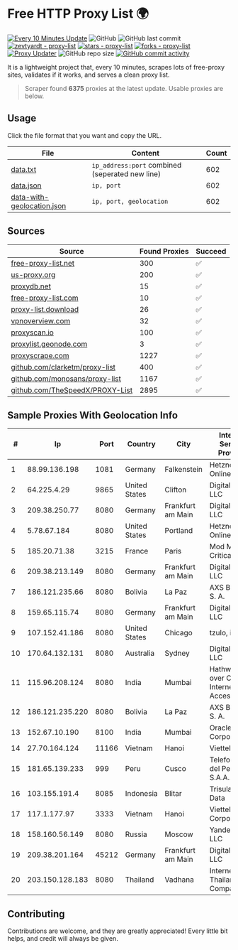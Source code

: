 
# Free HTTP Proxy List 🌍

[![Every 10 Minutes Update](https://github.com/mertguvencli/http-proxy-list/actions/workflows/main.yml/badge.svg?branch=main)](https://github.com/mertguvencli/http-proxy-list/actions/workflows/main.yml)
![GitHub](https://img.shields.io/github/license/mertguvencli/http-proxy-list)
![GitHub last commit](https://img.shields.io/github/last-commit/mertguvencli/http-proxy-list)
[![zevtyardt - proxy-list](https://img.shields.io/static/v1?label=zevtyardt&message=proxy-list&color=blue&logo=github)](https://github.com/zevtyardt/proxy-list "Go to GitHub repo")
[![stars - proxy-list](https://img.shields.io/github/stars/zevtyardt/proxy-list?style=social)](https://github.com/zevtyardt/proxy-list)
[![forks - proxy-list](https://img.shields.io/github/forks/zevtyardt/proxy-list?style=social)](https://github.com/zevtyardt/proxy-list)
[![Proxy Updater](https://github.com/zevtyardt/proxy-list/workflows/Proxy%20Updater/badge.svg)](https://github.com/zevtyardt/proxy-list/actions?query=workflow:"Proxy+Updater")
![GitHub repo size](https://img.shields.io/github/repo-size/zevtyardt/proxy-list)
[![GitHub commit activity](https://img.shields.io/github/commit-activity/m/zevtyardt/proxy-list?logo=commits)](https://github.com/zevtyardt/proxy-list/commits/main)

It is a lightweight project that, every 10 minutes, scrapes lots of free-proxy sites, validates if it works, and serves a clean proxy list.

> Scraper found **6375** proxies at the latest update. Usable proxies are below.

## Usage

Click the file format that you want and copy the URL.

|File|Content|Count|
|----|-------|-----|
|[data.txt](https://raw.githubusercontent.com/mertguvencli/http-proxy-list/main/proxy-list/data.txt)|`ip_address:port` combined (seperated new line)|602|
|[data.json](https://raw.githubusercontent.com/mertguvencli/http-proxy-list/main/proxy-list/data.json)|`ip, port`|602|
|[data-with-geolocation.json](https://raw.githubusercontent.com/mertguvencli/http-proxy-list/main/proxy-list/data-with-geolocation.json)|`ip, port, geolocation`|602|

## Sources

|Source|Found Proxies|Succeed|
|------|-------------|-------|
|[free-proxy-list.net](https://free-proxy-list.net)|300|✅|
|[us-proxy.org](https://www.us-proxy.org)|200|✅|
|[proxydb.net](http://proxydb.net)|15|✅|
|[free-proxy-list.com](https://free-proxy-list.com/?page=&port=&type%5B%5D=http&type%5B%5D=https&up_time=0&search=Search)|10|✅|
|[proxy-list.download](https://www.proxy-list.download/HTTP)|26|✅|
|[vpnoverview.com](https://vpnoverview.com/privacy/anonymous-browsing/free-proxy-servers)|32|✅|
|[proxyscan.io](https://www.proxyscan.io)|100|✅|
|[proxylist.geonode.com](https://proxylist.geonode.com/api/proxy-list?limit=300&page=1&sort_by=lastChecked&sort_type=desc&protocols=http,https)|3|✅|
|[proxyscrape.com](https://api.proxyscrape.com/v2/?request=displayproxies&protocol=http&timeout=10000&country=all&ssl=all&anonymity=all)|1227|✅|
|[github.com/clarketm/proxy-list](https://raw.githubusercontent.com/clarketm/proxy-list/master/proxy-list-raw.txt)|400|✅|
|[github.com/monosans/proxy-list](https://raw.githubusercontent.com/monosans/proxy-list/main/proxies/http.txt)|1167|✅|
|[github.com/TheSpeedX/PROXY-List](https://raw.githubusercontent.com/TheSpeedX/PROXY-List/master/http.txt)|2895|✅|


## Sample Proxies With Geolocation Info

|#|Ip|Port|Country|City|Internet Service Provider|
|-|--|----|-------|----|-------------------------|
|1|88.99.136.198|1081|Germany|Falkenstein|Hetzner Online GmbH|
|2|64.225.4.29|9865|United States|Clifton|DigitalOcean, LLC|
|3|209.38.250.77|8080|Germany|Frankfurt am Main|DigitalOcean, LLC|
|4|5.78.67.184|8080|United States|Portland|Hetzner Online GmbH|
|5|185.20.71.38|3215|France|Paris|Mod Mission Critical LLC|
|6|209.38.213.149|8080|Germany|Frankfurt am Main|DigitalOcean, LLC|
|7|186.121.235.66|8080|Bolivia|La Paz|AXS Bolivia S. A.|
|8|159.65.115.74|8080|Germany|Frankfurt am Main|DigitalOcean, LLC|
|9|107.152.41.186|8080|United States|Chicago|tzulo, inc.|
|10|170.64.132.131|8080|Australia|Sydney|DigitalOcean, LLC|
|11|115.96.208.124|8080|India|Mumbai|Hathway IP over Cable Internet Access|
|12|186.121.235.220|8080|Bolivia|La Paz|AXS Bolivia S. A.|
|13|152.67.10.190|8100|India|Mumbai|Oracle Corporation|
|14|27.70.164.124|11166|Vietnam|Hanoi|Viettel Group|
|15|181.65.139.233|999|Peru|Cusco|Telefonica del Peru S.A.A.|
|16|103.155.191.4|8085|Indonesia|Blitar|Trisula Media Data|
|17|117.1.177.97|3333|Vietnam|Hanoi|Viettel Corporation|
|18|158.160.56.149|8080|Russia|Moscow|Yandex.Cloud LLC|
|19|209.38.201.164|45212|Germany|Frankfurt am Main|DigitalOcean, LLC|
|20|203.150.128.183|8080|Thailand|Vadhana|Internet Thailand Company Ltd|



## Contributing

Contributions are welcome, and they are greatly appreciated! Every
little bit helps, and credit will always be given.

